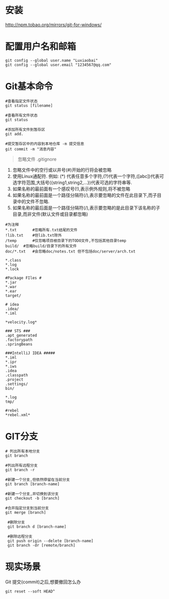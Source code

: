 # 安装

http://npm.tobao.org/mirrors/git-for-windows/



# 配置用户名和邮箱

```shell
git config --global user.name "Luxiaobai"
git config --global user.email "1234567@qq.com"
```





# Git基本命令

```shell
#查看指定文件状态
git status [filename]

#查看所有文件状态
git status

#添加所有文件到暂存区
git add.

#提交暂存区中的内容到本地仓库 -m 提交信息
git commit -m "消息内容"
```

> 忽略文件 .gitignore

1. 忽略文件中的空行或以井号(#)开始的行将会被忽略
2. 使用Linux通配符. 例如: (*) 代表任意多个字符,(?)代表一个字符,([abc])代表可选字符范围,大括号({string1,string2,...})代表可选的字符串等.
3. 如果名称的最前面有一个感叹号(!),表示例外规则,将不被忽略
4. 如果名称的最前面是一个路径分隔符(/),表示要忽略的文件在此目录下,而子目录中的文件不忽略.
5. 如果名称的最后面是一个路径分隔符(/),表示要忽略的是此目录下该名称的子目录,而非文件(默认文件或目录都忽略)

```shell
#为注释
*.txt		#忽略所有.txt结尾的文件
!lib.txt	#但lib.txt除外
/temp		#仅忽略项目根目录下的TODO文件,不包括其他目录temp
build/	#忽略build/目录下的所有文件
doc/*.txt 	#会忽略doc/notes.txt 但不包括doc/server/arch.txt
```

 

```gitignore
*.class
*.log
*.lock

#Package FIles #
*.jar
*.war
*.ear
target/

# idea
.idea/
*.iml

*velocity.log*

### STS ###
.apt_generated
.factorypath
.springBeans

###IntelliJ IDEA #####
*.iml
*.ipr
*.iws
.idea
.classpath
.project
.settings/
bin/

*.log
tmp/

#rebel
*rebel.xml*

```



# GIT分支

```shell
# 列出所有本地分支
git branch

#列出所有远程分支
git branch -r 

#新建一个分支,但依然停留在当前分支
git branch [branch-name]

#新建一个分支,并切换到该分支
git checkout -b [branch]

#合并指定分支到当前分支
git merge [branch]
 
 #删除分支
 git branch d [branch-name]
 
 #删除远程分支
 git push origin --delete [branch-name]
 git branch -dr [remote/branch]
```





# 现实场景

Git 提交(commit)之后,想要撤回怎么办

```shell
git reset --soft HEAD^
```

